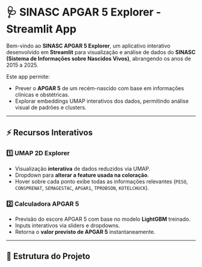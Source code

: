 # 🩺 SINASC APGAR 5 Explorer - Streamlit App

Bem-vindo ao **SINASC APGAR 5 Explorer**, um aplicativo interativo desenvolvido em **Streamlit** para visualização e análise de dados do **SINASC (Sistema de Informações sobre Nascidos Vivos)**, abrangendo os anos de 2015 a 2025.  

Este app permite:

- Prever o **APGAR 5** de um recém-nascido com base em informações clínicas e obstétricas.
- Explorar embeddings UMAP interativos dos dados, permitindo análise visual de padrões e clusters.

---

## ⚡ Recursos Interativos

### 1️⃣ UMAP 2D Explorer
- Visualização **interativa** de dados reduzidos via UMAP.
- Dropdown para **alterar a feature usada na coloração**.
- Hover sobre cada ponto exibe todas as informações relevantes (`PESO`, `CONSPRENAT`, `SEMAGESTAC`, `APGAR1`, `TPROBSON`, `KOTELCHUCK`).

### 2️⃣ Calculadora APGAR 5
- Previsão do escore APGAR 5 com base no modelo **LightGBM** treinado.
- Inputs interativos via sliders e dropdowns.
- Retorna o **valor previsto de APGAR 5** instantaneamente.

---

## 📁 Estrutura do Projeto
